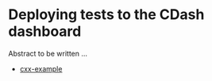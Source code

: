 # Deploying tests to the CDash dashboard

Abstract to be written ...

- [cxx-example](cxx-example/)
